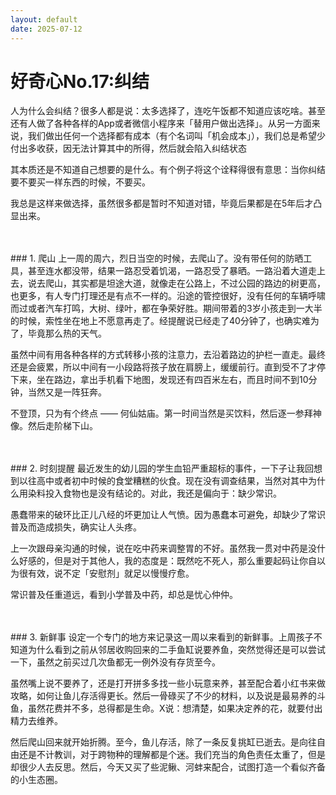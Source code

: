 ```yaml
---
layout: default
date: 2025-07-12
---
```


# 好奇心No.17:纠结


人为什么会纠结？很多人都是说：太多选择了，连吃午饭都不知道应该吃啥。甚至还有人做了各种各样的App或者微信小程序来「替用户做出选择」。从另一方面来说，我们做出任何一个选择都有成本（有个名词叫「机会成本」），我们总是希望少付出多收获，因无法计算其中的所得，然后就会陷入纠结状态

其本质还是不知道自己想要的是什么。有个例子将这个诠释得很有意思：当你纠结要不要买一样东西的时候，不要买。

我总是这样来做选择，虽然很多都是暂时不知道对错，毕竟后果都是在5年后才凸显出来。

<br>
<br>
### 1. 爬山
上一周的周六，烈日当空的时候，去爬山了。没有带任何的防晒工具，甚至连水都没带，结果一路忍受着饥渴，一路忍受了暴晒。一路沿着大道走上去，说去爬山，其实都是坦途大道，就像走在公路上，不过公园的路边的树更高，也更多，有人专门打理还是有点不一样的。沿途的管控很好，没有任何的车辆呼啸而过或者汽车打鸣，大树、绿叶，都在争荣好胜。期间带着的3岁小孩走到一大半的时候，索性坐在地上不愿意再走了。经提醒说已经走了40分钟了，也确实难为了，毕竟那么热的天气。

虽然中间有用各种各样的方式转移小孩的注意力，去沿着路边的护栏一直走。最终还是会疲累，所以中间有一小段路将孩子放在肩膀上，缓缓前行。直到受不了才停下来，坐在路边，拿出手机看下地图，发现还有四百米左右，而且时间不到10分钟，当然又是一阵狂奔。

不登顶，只为有个终点 —— 何仙姑庙。第一时间当然是买饮料，然后逐一参拜神像。然后走阶梯下山。

<br>
<br>
### 2. 时刻提醒
最近发生的幼儿园的学生血铅严重超标的事件，一下子让我回想到以往高中或者初中时候的食堂糟糕的伙食。现在没有调查结果，当然对其中为什么用染料投入食物也是没有结论的。对此，我还是偏向于：缺少常识。

愚蠢带来的破环比正儿八经的坏更加让人气愤。因为愚蠢本可避免，却缺少了常识普及而造成损失，确实让人头疼。

上一次跟母亲沟通的时候，说在吃中药来调整胃的不好。虽然我一贯对中药是没什么好感的，但是对于其他人，我的态度是：既然吃不死人，那么重要起码让你自以为很有效，说不定「安慰剂」就足以慢慢疗愈。

常识普及任重道远，看到小学普及中药，却总是忧心仲仲。

<br>
<br>
### 3. 新鲜事
设定一个专门的地方来记录这一周以来看到的新鲜事。上周孩子不知道为什么看到之前从邻居收购回来的二手鱼缸说要养鱼，突然觉得还是可以尝试一下，虽然之前买过几次鱼都无一例外没有存货至今。

虽然嘴上说不要养了，还是打开拼多多找一些小玩意来养，甚至配合着小红书来做攻略，如何让鱼儿存活得更长。然后一骨碌买了不少的材料，以及说是最易养的斗鱼，虽然花费并不多，总得都是生命。X说：想清楚，如果决定养的花，就要付出精力去维养。

然后爬山回来就开始折腾。至今，鱼儿存活，除了一条反复挑缸已逝去。是向往自由还是不计教训，对于跨物种的理解都是个迷。我们充当的角色责任太重了，但是却很少人去反思。然后，今天又买了些泥鳅、河蚌来配合，试图打造一个看似齐备的小生态圈。



